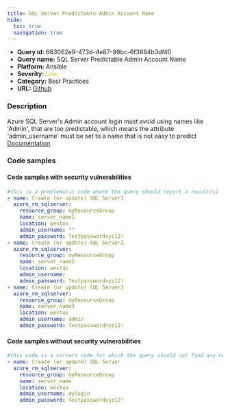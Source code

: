 ```yaml
---
title: SQL Server Predictable Admin Account Name
hide:
  toc: true
  navigation: true
---
```


<style>
  .highlight .hll {
    background-color: #ff171742;
  }
  .md-content {
    max-width: 1100px;
    margin: 0 auto;
  }
</style>

-   **Query id:** 663062e9-473d-4e87-99bc-6f3684b3df40
-   **Query name:** SQL Server Predictable Admin Account Name
-   **Platform:** Ansible
-   **Severity:** <span style="color:#CC0">Low</span>
-   **Category:** Best Practices
-   **URL:** [Github](https://github.com/Checkmarx/kics/tree/master/assets/queries/ansible/azure/sql_server_predictable_admin_account_name)

### Description
Azure SQL Server's Admin account login must avoid using names like 'Admin', that are too predictable, which means the attribute 'admin_username' must be set to a name that is not easy to predict<br>
[Documentation](https://docs.ansible.com/ansible/latest/collections/azure/azcollection/azure_rm_sqlserver_module.html)

### Code samples
#### Code samples with security vulnerabilities
```yaml title="Positive test num. 1 - yaml file" hl_lines="21 14 7"
#this is a problematic code where the query should report a result(s)
- name: Create (or update) SQL Server1
  azure_rm_sqlserver:
    resource_group: myResourceGroup
    name: server_name1
    location: westus
    admin_username: ""
    admin_password: Testpasswordxyz12!
- name: Create (or update) SQL Server2
  azure_rm_sqlserver:
    resource_group: myResourceGroup
    name: server_name2
    location: westus
    admin_username:
    admin_password: Testpasswordxyz12!
- name: Create (or update) SQL Server3
  azure_rm_sqlserver:
    resource_group: myResourceGroup
    name: server_name3
    location: westus
    admin_username: admin
    admin_password: Testpasswordxyz12!

```


#### Code samples without security vulnerabilities
```yaml title="Negative test num. 1 - yaml file"
#this code is a correct code for which the query should not find any result
- name: Create (or update) SQL Server
  azure_rm_sqlserver:
    resource_group: myResourceGroup
    name: server_name
    location: westus
    admin_username: mylogin
    admin_password: Testpasswordxyz12!

```
